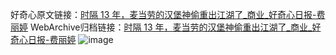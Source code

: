 好奇心原文链接：[时隔 13 年，麦当劳的汉堡神偷重出江湖了_商业_好奇心日报-费丽婷](https://www.qdaily.com/articles/9391.html)
WebArchive归档链接：[时隔 13 年，麦当劳的汉堡神偷重出江湖了_商业_好奇心日报-费丽婷](http://web.archive.org/web/20190623154210/https://www.qdaily.com/articles/9391.html)
![image](http://ww3.sinaimg.cn/large/007d5XDpgy1g3vf5od0dkj30u01m7k4x)